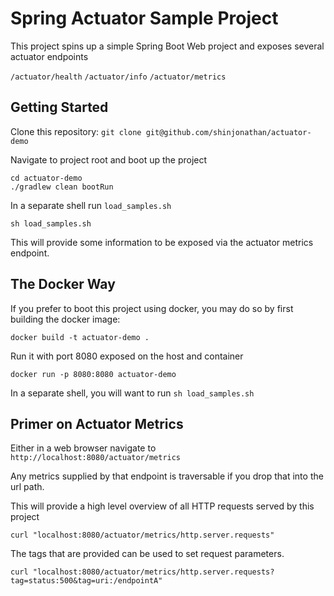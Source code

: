 # Spring Actuator Sample Project

This project spins up a simple Spring Boot Web project
and exposes several actuator endpoints

`/actuator/health`
`/actuator/info`
`/actuator/metrics`

## Getting Started

Clone this repository:
`git clone git@github.com/shinjonathan/actuator-demo`

Navigate to project root and boot up the project
```
cd actuator-demo
./gradlew clean bootRun
```

In a separate shell run `load_samples.sh`
```
sh load_samples.sh
```

This will provide some information to be exposed via the actuator metrics endpoint.


## The Docker Way
If you prefer to boot this project using docker, you may do so by first building the docker image:

`docker build -t actuator-demo .`

Run it with port 8080 exposed on the host and container

`docker run -p 8080:8080 actuator-demo`

In a separate shell, you will want to run `sh load_samples.sh`

## Primer on Actuator Metrics
Either in a web browser navigate to `http://localhost:8080/actuator/metrics`

Any metrics supplied by that endpoint is traversable if you drop that into the url path.

This will provide a high level overview of all HTTP requests served by this project

`curl "localhost:8080/actuator/metrics/http.server.requests"`

The tags that are provided can be used to set request parameters.

`curl "localhost:8080/actuator/metrics/http.server.requests?tag=status:500&tag=uri:/endpointA"`
